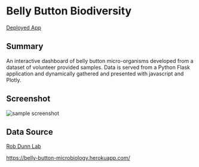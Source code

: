 # Belly Button Biodiversity
[Deployed App](https://belly-button-microbiology.herokuapp.com/ "Belly Button Biodiversity")

## Summary
An interactive dashboard of belly button micro-organisms developed from a dataset of volunteer provided samples. Data is served from a Python Flask application and dynamically gathered and presented with javascript and Plotly.

## Screenshot
![sample screenshot](https://github.com/mmclaughlin87/belly-button-biodiversity/blob/master/readme/sample_screenshot.png "Sample Screenshot")

## Data Source
[Rob Dunn Lab](http://robdunnlab.com/projects/belly-button-biodiversity/ "Rob Dunn Lab")


https://belly-button-microbiology.herokuapp.com/
